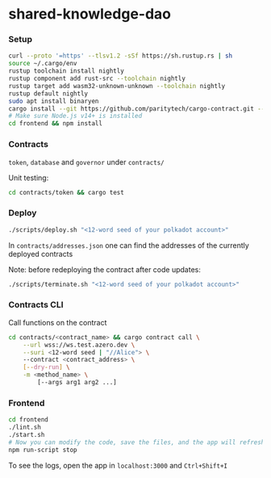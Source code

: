 # shared-knowledge-dao

### Setup

```bash
curl --proto '=https' --tlsv1.2 -sSf https://sh.rustup.rs | sh
source ~/.cargo/env
rustup toolchain install nightly
rustup component add rust-src --toolchain nightly
rustup target add wasm32-unknown-unknown --toolchain nightly
rustup default nightly
sudo apt install binaryen
cargo install --git https://github.com/paritytech/cargo-contract.git --rev 4f831bc2e4b8f3fa5a6a4d1b3fa673e99807af8f
# Make sure Node.js v14+ is installed
cd frontend && npm install
```

### Contracts

`token`, `database` and `governor` under `contracts/`

Unit testing:
```bash
cd contracts/token && cargo test
```

### Deploy

```bash
./scripts/deploy.sh "<12-word seed of your polkadot account>"
```

In `contracts/addresses.json` one can find the addresses of the currently deployed contracts

Note: before redeploying the contract after code updates:
```bash
./scripts/terminate.sh "<12-word seed of your polkadot account>"
```

### Contracts CLI

Call functions on the contract
```bash
cd contracts/<contract_name> && cargo contract call \
	--url wss://ws.test.azero.dev \
	--suri <12-word seed | "//Alice"> \
	--contract <contract_address> \
	[--dry-run] \
	-m <method_name> \
		[--args arg1 arg2 ...]
```

### Frontend

```bash
cd frontend
./lint.sh
./start.sh
# Now you can modify the code, save the files, and the app will refresh automatically
npm run-script stop
```

To see the logs, open the app in `localhost:3000` and `Ctrl+Shift+I`
